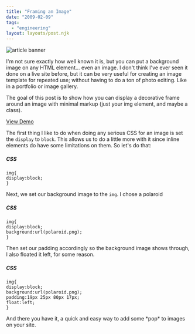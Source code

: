 ```yaml
---
title: "Framing an Image"
date: "2009-02-09"
tags:
  - "engineering"
layout: layouts/post.njk
---
```


![article banner](images/framing-an-image.jpg)

I'm not sure exactly how well known it is, but you can put a background image on any HTML element... even an image. I don't think I've ever seen it done on a live site before, but it can be very useful for creating an image template for repeated use; without having to do a ton of photo editing. Like in a portfolio or image gallery.

The goal of this post is to show how you can display a decorative frame around an image with minimal markup (just your img element, and maybe a class).

[View Demo](h/articles/examples/background-image/)

The first thing I like to do when doing any serious CSS for an image is set the `display` to `block`. This allows us to do a little more with it since inline elements do have some limitations on them. So let's do that:

##### CSS

```
img{
display:block;
}
```

Next, we set our background image to the `img`. I chose a polaroid

##### CSS

```
img{
display:block;
background:url(polaroid.png);
}
```

Then set our padding accordingly so the background image shows through, I also floated it left, for some reason.

##### CSS

```
img{
display:block;
background:url(polaroid.png);
padding:19px 25px 80px 17px;
float:left;
}
```

And there you have it, a quick and easy way to add some \*pop\* to images on your site.

